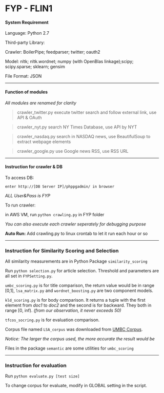 # FYP - FLIN1

#### System Requirement
Language: Python 2.7

Third-party Library:

Crawler: BoilerPipe; feedparser; twitter; oauth2

Model:  nltk; nltk.wordnet; numpy (with OpenBlas linkage);scipy; scipy.sparse; sklearn; gensim

File Format: JSON

---
#### Function of modules

*All modules are renamed for clarity*

>crawler_twitter.py execute twitter search and follow external link, use API & OAuth

>crawler_nyt.py search NY Times Database, use API by NYT

>crawler_nasdaq.py search in NASDAQ news, use BeautifulSoup to extract webpage elements

>crawler_google.py use Google news RSS, use RSS URL

---
#### Instruction for crawler & DB

To access DB:

`enter http://[DB Server IP]/phppgadmin/ in browser`

*ALL User&Pass is FYP*

To run crawler:

in AWS VM, run
`python crawling.py`
in FYP folder

*You can also execute each crawler seperately for debugging purpose*

**Auto Run:** Add crawling.py to linux crontab to let it run each hour or so

---

### Instruction for Similarity Scoring and Selection

All similarity measurements are in Python Package `similarity_scoring`

Run `python selection.py` for article selection. Threshold and parameters are all set in `FYPSetting.py`.

`umbc_scoring.py` is for title comparison, the return value would be in range [0,1], `lsa_matrix.py` and `wordnet_boosting.py` are two component models.

`kld_scoring.py` is for body comparison. It returns a tuple with the first element from *doc1* to *doc2* and the second is for backward. They both in range [0, inf). *(from our observation, it never exceeds 50)*

`tfcos_socring.py` is for evaluation comparison.

Corpus file named `LSA_corpus` was downloaded from [UMBC Corpus](http://ebiquity.umbc.edu/resource/html/id/351).

*Notice: The larger the corpus used, the more accurate the result would be*

Files in the package `semantic` are some utilities for `umbc_scoring`

---

### Instruction for evaluation
Run `python evaluate.py [test size]`

To change corpus for evaluate, modify in GLOBAL setting in the script.


